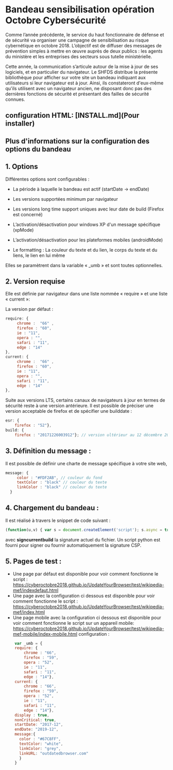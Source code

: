 
# Bandeau sensibilisation opération Octobre Cybersécurité 

Comme l’année précédente, le service du haut fonctionnaire de défense et de sécurité va organiser une campagne de sensibilisation au risque cybernétique en octobre 2018. L’objectif est de diffuser des messages de prévention simples à mettre en œuvre auprès de deux publics : les agents du ministère et les entreprises des secteurs sous tutelle ministérielle.

Cette année, la communication s’articule autour de la mise à jour de ses logiciels, et en particulier du navigateur. Le SHFDS distribue la présente bibliothèque pour afficher sur votre site un bandeau indiquant aux utilisateurs si leur navigateur est à jour. Ainsi, ils constateront d'eux-même qu'ils utilisent avec un navigateur ancien, ne disposant donc pas des dernières fonctions de sécurité et présentant des failles de sécurité connues.


## configuration HTML: [INSTALL.md](Pour installer)
## Plus d'informations sur la configuration des options du bandeau                     
## 1. Options

Différentes options sont configurables :

- La période à laquelle le bandeau est actif (startDate -> endDate)

- Les versions supportées minimum par navigateur

- Les versions long time support uniques avec leur date de build (Firefox est concerné)

- L’activation/désactivation pour windows XP d'un message spécifique (xpMode)

- L’activation/désactivation pour les plateformes mobiles (androidMode)

- Le formatting : La couleur du texte et du lien, le corps du texte et du liens, le lien en lui même  

Elles se paramètrent dans la variable « _umb » et sont toutes optionnelles.

 
## 2. Version requise  

Elle est définie par navigateur dans une liste nommée « require » et une liste « current »:

La version par défaut :
```javascript
require: {
     chrome :  "66" ,
     firefox : "60",
     ie : "11",
     opera : "",
     safari : "11",
     edge : "14"
},
current: {
     chrome :  "66" ,
     firefox : "60",
     ie : "11",
     opera : "",
     safari : "11",
     edge : "14"
},
``` 
Suite aux versions LTS, certains canaux de navigateurs à jour en termes de sécurité reste à une version antérieure. Il est possible de préciser une version acceptable de firefox et de spécifier une builddate : 
```javascript
esr: {
    firefox : "52"},
build: {
    firefox : "20171226003912"}; // version ultérieur au 12 décembre 2017
```	
	
## 3. Définition du message :

Il est possible de définir une charte de message spécifique à votre site web,
```javascript
message: {
     color : "#FDF2AB", // couleur du fond
     textColor : "black" // couleur du texte
     linkColor : "black" // couleur du texte
  }
```
## 4. Chargement du bandeau :

 Il est réalisé à travers le snippet de code suivant :
```javascript
(function(u,v) { var s = document.createElement('script'); s.async = true; s.src = u;s.integrity = v; var b = document.getElementsByTagName('script'); b.parentNode.insertBefore(s, b); }) ('umb2.js',"sha25-signcurrentbuild");
```

avec **signcurrentbuild** la signature actuel du fichier.
Un script python est fourni pour signer ou fournir automatiquement la signature CSP.

## 5. Pages de test :

- Une page par défaut est disponible pour voir comment fonctionne le script :
https://cyberoctobre2018.github.io/UpdateYourBrowser/test/wikipedia-mef/indexdefaut.html
- Une page avec la configuration ci dessous est disponible pour voir comment fonctionne le script :
https://cyberoctobre2018.github.io/UpdateYourBrowser/test/wikipedia-mef/index.html
- Une page mobile avec la configuration ci dessous est disponible pour voir comment fonctionne le script sur un appareil mobile:
https://cyberoctobre2018.github.io/UpdateYourBrowser/test/wikipedia-mef-mobile/index-mobile.html
configuration :
```javascript
    var _umb = {
    require: {
        chrome : "66",
        firefox : "59",
        opera : "52",
        ie : "11",
        safari : "11",
        edge : "14"},
    current: {
        chrome : "66",
        firefox : "59",
        opera : "52",
        ie : "11",
        safari : "11",
        edge : "14"},
    display : true,
    nonCritical: true,
    startDate: "2017-12",
    endDate: "2019-12",
    message:{
      color : "#67C8FF",
      textColor: "white",
      linkColor: "grey",
      linkURL: "outdatedbrowser.com"
      }
    }
```

